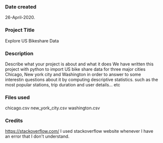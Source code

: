 ### Date created
26-April-2020.

### Project Title
Explore US Bikeshare Data

### Description
Describe what your project is about and what it does
We have written this project with python to import US bike share data for three major cities
Chicago, New york city and Washington in order to answer to some interestin questions about it
by computing descriptive statistics. such as the most popular stations, trip duration and user details... etc

### Files used
chicago.csv
new_york_city.csv
washington.csv

### Credits
https://stackoverflow.com/
I used stackoverflow website whenever I have an error that I don't understand.

